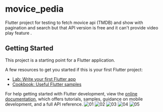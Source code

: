 # movice_pedia

Flutter project for testing to fetch movice api (TMDB) and show with pagination and search
but that API version is free and it can't provide video play feature .

## Getting Started

This project is a starting point for a Flutter application.

A few resources to get you started if this is your first Flutter project:

- [Lab: Write your first Flutter app](https://docs.flutter.dev/get-started/codelab)
- [Cookbook: Useful Flutter samples](https://docs.flutter.dev/cookbook)

For help getting started with Flutter development, view the
[online documentation](https://docs.flutter.dev/), which offers tutorials,
samples, guidance on mobile development, and a full API reference.
![01](screenshoots/01.png)
![02](screenshoots/01.png)
![03](screenshoots/03.png)
![04](screenshoos/04.png)
![05](screenshoots/05.png)
